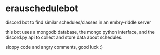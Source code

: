 # erauschedulebot
discord bot to find similar schedules/classes in an embry-riddle server

this bot uses a mongodb database, the mongo python interface, and the discord.py api to collect and store data about schedules.

sloppy code and angry comments, good luck :)
